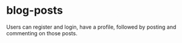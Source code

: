 # blog-posts
Users can register and login, have a profile, followed by posting and commenting on those posts.
